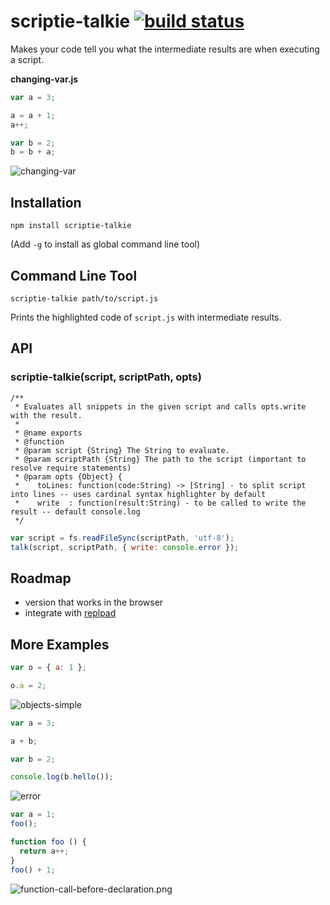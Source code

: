 # scriptie-talkie [![build status](https://secure.travis-ci.org/thlorenz/scriptie-talkie.png)](http://travis-ci.org/thlorenz/scriptie-talkie)

Makes your code tell you what the intermediate results are when executing a script.

**changing-var.js**
```js
var a = 3;

a = a + 1;
a++;

var b = 2;
b = b + a;
```

![changing-var](https://raw.github.com/thlorenz/scriptie-talkie/master/assets/changing-var.png)

## Installation

    npm install scriptie-talkie

(Add `-g` to install as global command line tool)

## Command Line Tool

    scriptie-talkie path/to/script.js

Prints the highlighted code of `script.js` with intermediate results.

## API

### scriptie-talkie(script, scriptPath, opts)

```
/**
 * Evaluates all snippets in the given script and calls opts.write with the result.
 * 
 * @name exports
 * @function
 * @param script {String} The String to evaluate.
 * @param scriptPath {String} The path to the script (important to resolve require statements)
 * @param opts {Object} { 
 *    toLines: function(code:String) -> [String] - to split script into lines -- uses cardinal syntax highlighter by default
 *    write  : function(result:String) - to be called to write the result -- default console.log
 */
 ```

```js
var script = fs.readFileSync(scriptPath, 'utf-8');
talk(script, scriptPath, { write: console.error });
```

## Roadmap

- version that works in the browser
- integrate with [replpad](https://github.com/thlorenz/replpad)

## More Examples

```js
var o = { a: 1 };

o.a = 2;
```
![objects-simple](https://raw.github.com/thlorenz/scriptie-talkie/master/assets/objects-simple.png)

```js
var a = 3;

a + b;

var b = 2;

console.log(b.hello());
```
![error](https://raw.github.com/thlorenz/scriptie-talkie/master/assets/error.png)

```js
var a = 1;
foo();

function foo () {
  return a++;
}
foo() + 1;
```
![function-call-before-declaration.png](https://raw.github.com/thlorenz/scriptie-talkie/master/assets/function-call-before-declaration.png)
